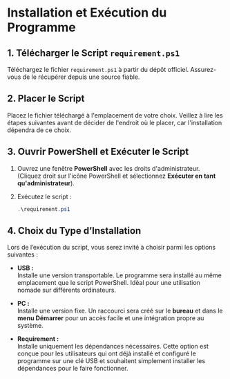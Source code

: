 # Installation et Exécution du Programme

## 1. **Télécharger le Script `requirement.ps1`**

Téléchargez le fichier `requirement.ps1` à partir du dépôt officiel. Assurez-vous de le récupérer depuis une source fiable.

## 2. **Placer le Script**

Placez le fichier téléchargé à l'emplacement de votre choix. Veillez à lire les étapes suivantes avant de décider de l'endroit où le placer, car l'installation dépendra de ce choix.

## 3. **Ouvrir PowerShell et Exécuter le Script**

1. Ouvrez une fenêtre **PowerShell** avec les droits d'administrateur.  
   (Cliquez droit sur l'icône PowerShell et sélectionnez **Exécuter en tant qu'administrateur**).

2. Exécutez le script :
   ```powershell
   .\requirement.ps1
   ```

## 4. **Choix du Type d’Installation**

Lors de l’exécution du script, vous serez invité à choisir parmi les options suivantes :  

- **USB :**  
  Installe une version transportable. Le programme sera installé au même emplacement que le script PowerShell. Idéal pour une utilisation nomade sur différents ordinateurs.

- **PC :**  
  Installe une version fixe. Un raccourci sera créé sur le **bureau** et dans le **menu Démarrer** pour un accès facile et une intégration propre au système.

- **Requirement :**  
  Installe uniquement les dépendances nécessaires. Cette option est conçue pour les utilisateurs qui ont déjà installé et configuré le programme sur une clé USB et souhaitent simplement installer les dépendances pour le faire fonctionner.
